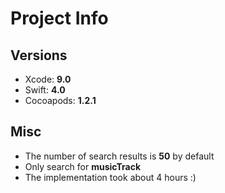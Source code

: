 # Project Info

## Versions
- Xcode: **9.0**
- Swift: **4.0**
- Cocoapods: **1.2.1**


## Misc
- The number of search results is **50** by default
- Only search for **musicTrack**
- The implementation took about 4 hours :)
